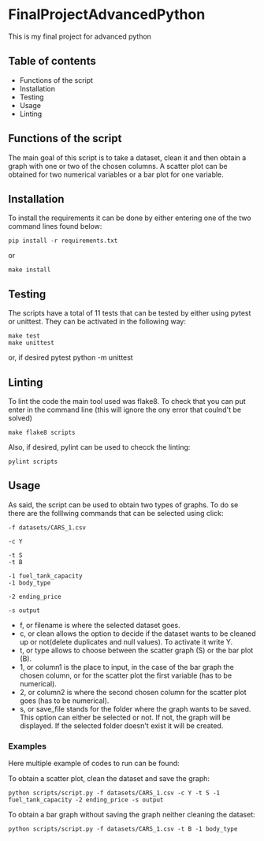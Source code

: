# FinalProjectAdvancedPython
This is my final project for advanced python

## Table of contents

- Functions of the script
- Installation
- Testing
- Usage
- Linting

## Functions of the script
The main goal of this script is to take a dataset, clean it and then obtain a graph with one or two of the chosen columns.
A scatter plot can be obtained for two numerical variables or a bar plot for one variable.

## Installation
To install the requirements it can be done by either entering one of the two command lines found below:
    
    pip install -r requirements.txt
or
    
    make install

## Testing
The scripts have a total of 11 tests that can be tested by either using pytest or unittest. They can be activated in the following way:

    make test
    make unittest
or, if desired
 pytest
 python -m unittest

## Linting
To lint the code the main tool used was flake8. To check that you can put enter in the command line (this will ignore the ony error that coulnd't be solved)
    
    make flake8 scripts
Also, if desired, pylint can be used to checck the linting:

    pylint scripts
## Usage
As said, the script can be used to obtain two types of graphs. To do se there are the folllwing commands that can be selected using click:
    
    -f datasets/CARS_1.csv
    
    -c Y

    -t S
    -t B

    -1 fuel_tank_capacity
    -1 body_type

    -2 ending_price

    -s output
- f, or filename is where the selected dataset goes.
- c, or clean allows the option to decide if the dataset wants to be cleaned up or not(delete duplicates and null values). To activate it write Y.
- t, or type allows to choose between the scatter graph (S) or the bar plot (B).
- 1, or column1 is the place to input, in the case of the bar graph the chosen column, or for the scatter plot the first variable (has to be numerical).
- 2, or column2 is where the second chosen column for the scatter plot goes (has to be numerical).
- s, or save_file stands for the folder where the graph wants to be saved. This option can either be selected or not. If not, the graph will be displayed. If the selected folder doesn't exist it will be created.

### Examples

Here multiple example of codes to run can be found:

To obtain a scatter plot, clean the dataset and save the graph:

    python scripts/script.py -f datasets/CARS_1.csv -c Y -t S -1 fuel_tank_capacity -2 ending_price -s output
To obtain a bar graph without saving the graph neither cleaning the dataset:

    python scripts/script.py -f datasets/CARS_1.csv -t B -1 body_type
